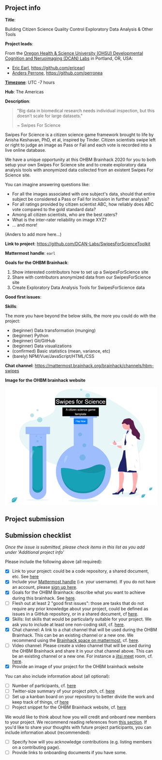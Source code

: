 ## Project info
<!-- *Please fill this in first and then submit the issue* -->

**Title**:
<!--Name of your awesome project. Please also update the title of the issue to be the title of your project-->

Building Citizen Science Quality Control Exploratory Data Analysis & Other Tools

**Project leads**:
<!--Your name and GitHub login, possibly more than 1 lead-->

From the [Oregon Health & Science University (OHSU) Developmental Cognition and Neruoimaging (DCAN) Labs](https://www.ohsu.edu/dcan) in Portland, OR, USA:

- [Eric Earl](https://ericearl.github.io/), https://github.com/ericearl
- [Anders Perrone](https://www.ohsu.edu/school-of-medicine/developmental-cognition-and-neuroimaging-lab/research-assistants), https://github.com/perronea

**[Timezone](https://github.com/ohbm/hackathon2020/blob/master/.github/ISSUE_TEMPLATE/handbooks/projects.md#timezone)**: UTC -7 hours
<!--UTC offset of your timezone (cf. https://www.timeanddate.com/time/map/ for example).-->

**Hub**: The Americas
<!--Asia and Pacific / Europe, Middle East and Africa / The Americas based on location of project lead. Possibly more than 1 hub.-->

**Description**:
<!--Describe the main idea and context of your project in a few sentences.-->

> "Big data in biomedical research needs individual inspection, but this doesn’t scale for large datasets."
>
> ~ Swipes For Science

Swipes For Science is a citizen science game framework brought to life by Anisha Keshavan, PhD, et al, inspired by Tinder.  Citizen scientists swipe left or right to judge an image as Pass or Fail and each vote is recorded into a live online database.

We have a unique opportunity at this OHBM Brainhack 2020 for you to both setup your own Swipes For Science site and to create exploratory data analysis tools with anonymized data collected from an existent Swipes For Science site.

You can imagine answering questions like:

- For all the images associated with one subject's data, should that entire subject be considered a Pass or Fail for inclusion in further analysis?
- For all ratings provided by citizen scientist ABC, how reliably does ABC vote compared to the gold standard data?
- Among all citizen scientists, who are the best raters?
- What is the inter-rater reliability on image XYZ?
- ... and more!

(Anders to add more here...)

**Link to project**: https://github.com/DCAN-Labs/SwipesForScienceToolkit

**Mattermost handle**: `earl`

**Goals for the OHBM Brainhack**:

1. Show interested contributors how to set up a SwipesForScience site
2. Share with contributors anonymized data from our SwipesForScience site
3. Create Exploratory Data Analysis Tools for SwipesForScience data

**Good first issues**:

**Skills**:

The more you have beyond the below skills, the more you could do with the project:

- (beginner) Data transformation (munging)
- (beginner) Python
- (beginner) Git/GitHub
- (beginner) Data visualizations
- (confirmed) Basic statistics (mean, variance, etc)
- (barely) NPM/Vue/JavaScript/HTML/CSS

**Chat channel**: https://mattermost.brainhack.org/brainhack/channels/hbm-swipes
<!-- If you are creating a channel on the [brainhack mattermost](https://mattermost.brainhack.org/) try to create a
**public** channel with one of the following template names:

- hbmhack-NAME_OF_YOUR_PROJECT
- hbm-NAME_OF_YOUR_PROJECT

These would be the corresponding URLs that you can paste here.

https://mattermost.brainhack.org/brainhack/channels/hbmhack-NAME_OF_YOUR_PROJECT
https://mattermost.brainhack.org/brainhack/channels/hbm-NAME_OF_YOUR_PROJECT
-->

<!--
**Video channel**:

We are trying to be super careful about "zoom bombing" possibility.
So we want to avoid having links to video chats in "public space".
We suggest that you create a Jitsi or Zoom room and mention it in your text channel as "pinned" message or in the channel header.

-->

**Image for the OHBM brainhack website**

![Swipes For Science](images/SwipesForScience.png)

## Project submission

## Submission checklist
*Once the issue is submitted, please check items in this list as you add under 'Additional project info'*

Please include the following above (all required):
-   [x] Link to your project: could be a code repository, a shared document, etc. See [here](https://github.com/ohbm/hackathon2020/blob/master/.github/ISSUE_TEMPLATE/handbooks/projects.md#link-to-project)
-   [x] Include your [Mattermost handle](https://mattermost.brainhack.org/) (i.e. your username). If you do not have an account, please [sign up here](https://mattermost.brainhack.org/signup_email).
-   [x] Goals for the OHBM Brainhack: describe what you want to achieve during this brainhack. See [here](https://github.com/ohbm/hackathon2020/blob/master/.github/ISSUE_TEMPLATE/handbooks/projects.md#goals).
-   [ ] Flesh out at least 2 "good first issues": those are tasks that do not require any prior knowledge about your project, could be defined as issues in a GitHub repository, or in a shared document, cf [here](https://github.com/ohbm/hackathon2020/blob/master/.github/ISSUE_TEMPLATE/handbooks/projects.md#onboarding-2-good-first-issues).
-   [x] Skills: list skills that would be particularly suitable for your project. We ask you to include at least one non-coding skill, cf. [here](https://github.com/ohbm/hackathon2020/blob/master/.github/ISSUE_TEMPLATE/handbooks/projects.md#onboarding-skills).
-   [x] Chat channel: A link to a chat channel that will be used during the OHBM Brainhack. This can be an existing channel or a new one. We recommend using the [Brainhack space on mattermost](https://mattermost.brainhack.org/), cf. [here](https://github.com/ohbm/hackathon2020/blob/master/.github/ISSUE_TEMPLATE/handbooks/projects.md#chat).
-   [ ] Video channel: Please create a video channel that will be used during the OHBM Brainhack and share it in your chat channel above. This can be an existing channel or a new one. For instance a [jitsi meet](https://meet.jit.si/) room, cf. [here](https://github.com/ohbm/hackathon2020/blob/master/.github/ISSUE_TEMPLATE/handbooks/projects.md#video-calls).
-   [x] Provide an image of your project for the OHBM brainhack website

You can also include information about (all optional):
-   [ ] Number of participants, cf. [here](https://github.com/ohbm/hackathon2020/blob/master/.github/ISSUE_TEMPLATE/handbooks/projects.md#participant-capacity)
-   [ ] Twitter-size summary of your project pitch, cf. [here](https://github.com/ohbm/hackathon2020/blob/master/.github/ISSUE_TEMPLATE/handbooks/projects.md#twitter-size-summary-of-your-project-pitch)
-   [ ] Set up a kanban board on your repository to better divide the work and keep track of things, cf [here](https://github.com/ohbm/hackathon2020/blob/master/.github/ISSUE_TEMPLATE/handbooks/projects.md#set-up-a-kanban-board)
-   [ ] Project snippet for the OHBM Brainhack website, cf. [here](https://github.com/ohbm/hackathon2020/blob/master/.github/ISSUE_TEMPLATE/handbooks/projects.md#project-snippet-for-the-ohbm-brainhack-website)

We would like to think about how you will credit and onboard new members to your project. We recommend reading references from [this section](https://github.com/ohbm/hackathon2020/blob/master/.github/ISSUE_TEMPLATE/handbooks/projects.md#credit-and-onboarding). If you'd like to share your thoughts with future project participants, you can include information about (recommended):
-   [ ] Specify how will you acknowledge contributions (e.g. listing members on a contributing page).
-   [ ] Provide links to onboarding documents if you have some.
